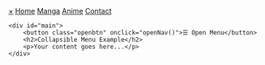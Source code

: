 <html lang="en">
<head>
    <meta charset="UTF-8">
    <meta name="viewport" content="width=device-width, initial-scale=1.0">
    <link rel="stylesheet" href="styles.css">
    <title>My Collapsible Menu</title>
</head>
<body>
    <div id="mySidebar" class="sidebar">
        <a href="javascript:void(0)" class="closebtn" onclick="closeNav()">×</a>
        <a href="#">Home</a>
        <a href="#">Manga</a>
        <a href="#">Anime</a>
        <a href="#">Contact</a>
    </div>

    <div id="main">
        <button class="openbtn" onclick="openNav()">☰ Open Menu</button>
        <h2>Collapsible Menu Example</h2>
        <p>Your content goes here...</p>
    </div>
